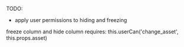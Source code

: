 TODO:

- apply user permissions to hiding and freezing

freeze column and hide column requires:
this.userCan('change_asset', this.props.asset)